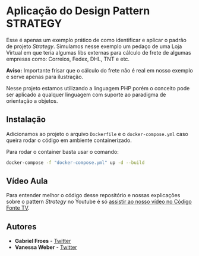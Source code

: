 # Aplicação do Design Pattern STRATEGY

Esse é apenas um exemplo prático de como identificar e aplicar o padrão de projeto *Strategy*.
Simulamos nesse exemplo um pedaço de uma Loja Virtual em que teria algumas libs externas para cálculo de frete de algumas empresas como: Correios, Fedex, DHL, TNT e etc.

**Aviso:** Importante frisar que o cálculo do frete não é real em nosso exemplo e serve apenas para ilustração.

Nesse projeto estamos utilizando a linguagem PHP porém o conceito pode ser aplicado a qualquer linguagem com suporte ao paradigma de orientação a objetos.

## Instalação

Adicionamos ao projeto o arquivo `Dockerfile` e o `docker-compose.yml` caso queira rodar o código em ambiente containerizado.

Para rodar o container basta usar o comando:

```bash
docker-compose -f "docker-compose.yml" up -d --build
```

## Vídeo Aula

Para entender melhor o código desse repositório e nossas explicações sobre o pattern *Strategy* no Youtube é só [assistir ao nosso vídeo no Código Fonte TV](https://youtu.be/qRljs4EyvLE).

## Autores

* **Gabriel Froes** - [Twitter](https://www.twitter.com/gabrielfroes)
* **Vanessa Weber** - [Twitter](https://www.twitter.com/nessaweberfroes)